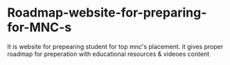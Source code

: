 # Roadmap-website-for-preparing-for-MNC-s
It is website for prepearing student for top mnc's placement. it gives proper roadmap for preperation with educational resources & videoes content
